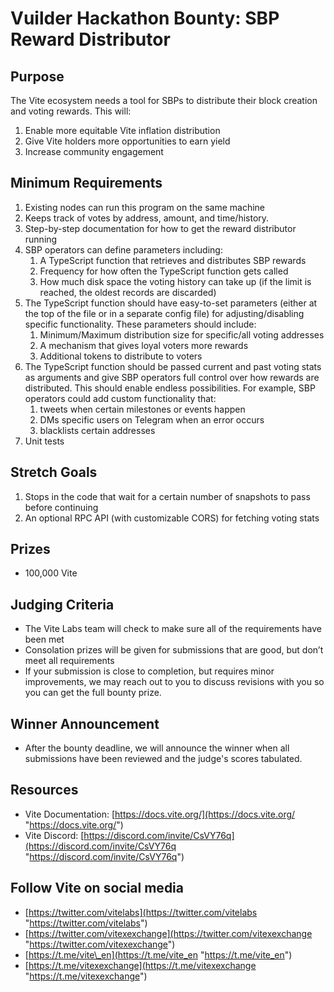 # Vuilder Hackathon Bounty: SBP Reward Distributor

## Purpose
The Vite ecosystem needs a tool for SBPs to distribute their block creation	and voting rewards. This will:
1. Enable more equitable Vite inflation distribution
2. Give Vite holders more opportunities to earn yield
3. Increase community engagement

## Minimum Requirements
1. Existing nodes can run this program on the same machine
2. Keeps track of votes by address, amount, and time/history.
3. Step-by-step documentation for how to get the reward distributor running
4. SBP operators can define parameters including:
	1. A TypeScript function that retrieves and distributes SBP rewards
	2. Frequency for how often the TypeScript function gets called
	3. How much disk space the voting history can take up (if the limit is reached, the oldest records are discarded)
5. The TypeScript function should have easy-to-set parameters (either at the top of the file or in a separate config file) for adjusting/disabling specific functionality. These parameters should include:
	1. Minimum/Maximum distribution size for specific/all voting addresses
	2. A mechanism that gives loyal voters more rewards
	3. Additional tokens to distribute to voters
6. The TypeScript function should be passed current and past voting stats as arguments and give SBP operators full control over how rewards are distributed. This should enable endless possibilities. For example, SBP operators could add custom functionality that:
	1. tweets when certain milestones or events happen
	2. DMs specific users on Telegram when an error occurs
	3. blacklists certain addresses
7. Unit tests

## Stretch Goals
1. Stops in the code that wait for a certain number of snapshots to pass before continuing
2. An optional RPC API (with customizable CORS) for fetching voting stats


## Prizes
- 100,000 Vite

## Judging Criteria
- The Vite Labs team will check to make sure all of the requirements have been met
- Consolation prizes will be given for submissions that are good, but don’t meet all requirements
- If your submission is close to completion, but requires minor improvements, we may reach out to you to discuss revisions with you so you can get the full bounty prize.

## Winner Announcement
- After the bounty deadline, we will announce the winner when all submissions have been reviewed and the judge's scores tabulated.

## Resources
- Vite Documentation: [https://docs.vite.org/](https://docs.vite.org/ "https://docs.vite.org/")
- Vite Discord: [https://discord.com/invite/CsVY76q](https://discord.com/invite/CsVY76q "https://discord.com/invite/CsVY76q")

## Follow Vite on social media
- [https://twitter.com/vitelabs](https://twitter.com/vitelabs "https://twitter.com/vitelabs")
- [https://twitter.com/vitexexchange](https://twitter.com/vitexexchange "https://twitter.com/vitexexchange")
- [https://t.me/vite\_en](https://t.me/vite_en "https://t.me/vite_en")
- [https://t.me/vitexexchange](https://t.me/vitexexchange "https://t.me/vitexexchange")